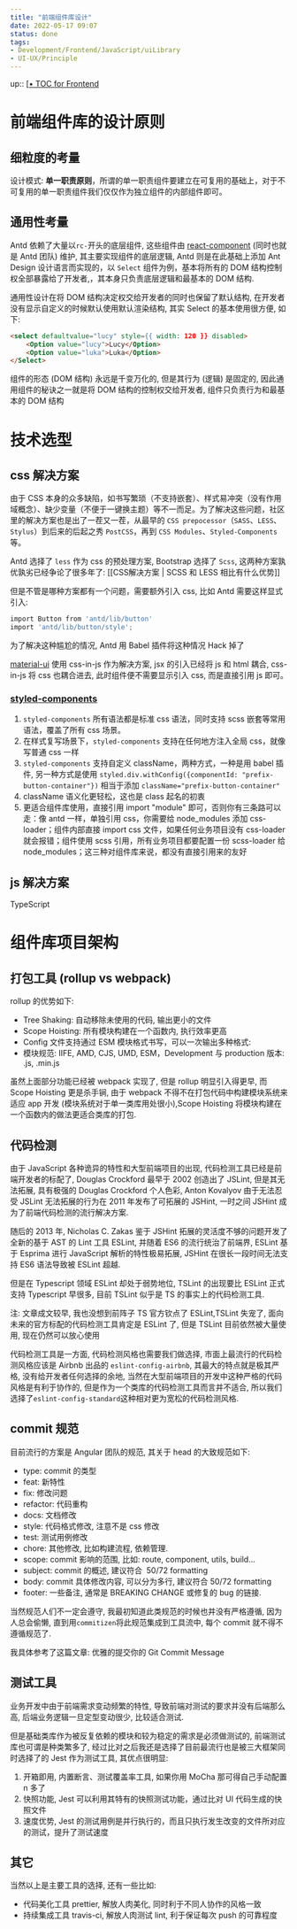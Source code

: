 ```yaml
---
title: "前端组件库设计"
date: 2022-05-17 09:07
status: done
tags:
- Development/Frontend/JavaScript/uiLibrary
- UI-UX/Principle
---
```

up:: [[• TOC for Frontend](../%E2%80%A2%20TOC%20for%20Frontend.md)

# 前端组件库的设计原则

## 细粒度的考量

设计模式: **单一职责原则**，所谓的单一职责组件要建立在可复用的基础上，对于不可复用的单一职责组件我们仅仅作为独立组件的内部组件即可。

## 通用性考量

Antd 依赖了大量以`rc-`开头的底层组件, 这些组件由  [react-component](https://github.com/react-component) (同时也就是 Antd 团队) 维护, 其主要实现组件的底层逻辑, Antd 则是在此基础上添加 Ant Design 设计语言而实现的，以 `Select` 组件为例，基本将所有的 DOM 结构控制权全部暴露给了开发者,，其本身只负责底层逻辑和最基本的 DOM 结构.

通用性设计在将 DOM 结构决定权交给开发者的同时也保留了默认结构, 在开发者没有显示自定义的时候默认使用默认渲染结构, 其实 Select 的基本使用很方便, 如下:

```html
<select defaultvalue="lucy" style={{ width: 120 }} disabled>
	<Option value="lucy">Lucy</Option>
	<Option value="luka">Luka</Option>
</Select>
```

组件的形态 (DOM 结构) 永远是千变万化的, 但是其行为 (逻辑) 是固定的, 因此通用组件的秘诀之一就是将 DOM 结构的控制权交给开发者, 组件只负责行为和最基本的 DOM 结构

# 技术选型

## css 解决方案

由于 CSS 本身的众多缺陷，如书写繁琐（不支持嵌套）、样式易冲突（没有作用域概念）、缺少变量（不便于一键换主题）等不一而足。为了解决这些问题，社区里的解决方案也是出了一茬又一茬，从最早的 `CSS prepocessor`（`SASS`、`LESS`、`Stylus`）到后来的后起之秀 `PostCSS`，再到 `CSS Modules`、`Styled-Components` 等。

Antd 选择了 `less` 作为 css 的预处理方案, Bootstrap 选择了 `Scss`, 这两种方案孰优孰劣已经争论了很多年了: [[CSS解决方案 | SCSS 和 LESS 相比有什么优势]]

但是不管是哪种方案都有一个问题，需要额外引入 css, 比如 Antd 需要这样显式引入:

```js
import Button from 'antd/lib/button'
import 'antd/lib/button/style';
```

为了解决这种尴尬的情况, Antd 用 Babel 插件将这种情况 Hack 掉了

 [material-ui](https://mui.com/)  使用 css-in-js 作为解决方案, jsx 的引入已经将 js 和 html 耦合, css-in-js 将 css 也耦合进去, 此时组件便不需要显示引入 css, 而是直接引用 js 即可。

### [styled-components](https://styled-components.com/)

1. `styled-components` 所有语法都是标准 css 语法，同时支持 scss 嵌套等常用语法，覆盖了所有 css 场景。
2. 在样式复写场景下，`styled-components` 支持在任何地方注入全局 css，就像写普通 css 一样
3. `styled-components` 支持自定义 className，两种方式，一种是用 babel 插件, 另一种方式是使用 `styled.div.withConfig({componentId: "prefix-button-container"})` 相当于添加 `className="prefix-button-container"`
4. className 语义化更轻松，这也是 class 起名的初衷
5. 更适合组件库使用，直接引用 import "module" 即可，否则你有三条路可以走：像 antd 一样，单独引用 css，你需要给 node_modules 添加 css-loader；组件内部直接 import css 文件，如果任何业务项目没有 css-loader 就会报错；组件使用 scss 引用，所有业务项目都要配置一份 scss-loader 给 node_modules；这三种对组件库来说，都没有直接引用来的友好

## js 解决方案

TypeScript


# 组件库项目架构

## 打包工具 (rollup vs webpack)

rollup 的优势如下:
*   Tree Shaking: 自动移除未使用的代码, 输出更小的文件
*   Scope Hoisting: 所有模块构建在一个函数内, 执行效率更高
*   Config 文件支持通过 ESM 模块格式书写，可以一次输出多种格式:
*   模块规范: IIFE, AMD, CJS, UMD, ESM，Development 与 production 版本: .js, .min.js

虽然上面部分功能已经被 webpack 实现了, 但是 rollup 明显引入得更早, 而 Scope Hoisting 更是杀手锏, 由于 webpack 不得不在打包代码中构建模块系统来适应 app 开发 (模块系统对于单一类库用处很小),Scope Hoisting 将模块构建在一个函数内的做法更适合类库的打包.

## 代码检测

由于 JavaScript 各种诡异的特性和大型前端项目的出现, 代码检测工具已经是前端开发者的标配了, Douglas Crockford 最早于 2002 创造出了 JSLint, 但是其无法拓展, 具有极强的 Douglas Crockford 个人色彩, Anton Kovalyov 由于无法忍受 JSLint 无法拓展的行为在 2011 年发布了可拓展的 JSHint, 一时之间 JSHint 成为了前端代码检测的流行解决方案.

随后的 2013 年, Nicholas C. Zakas 鉴于 JSHint 拓展的灵活度不够的问题开发了全新的基于 AST 的 Lint 工具 ESLint, 并随着 ES6 的流行统治了前端界, ESLint 基于 Esprima 进行 JavaScript 解析的特性极易拓展, JSHint 在很长一段时间无法支持 ES6 语法导致被 ESLint 超越.

但是在 Typescript 领域 ESLint 却处于弱势地位, TSLint 的出现要比 ESLint 正式支持 Typescript 早很多, 目前 TSLint 似乎是 TS 的事实上的代码检测工具.

注: 文章成文较早, 我也没想到前阵子 TS 官方钦点了 ESLint,TSLint 失宠了, 面向未来的官方标配的代码检测工具肯定是 ESLint 了, 但是 TSLint 目前依然被大量使用, 现在仍然可以放心使用

代码检测工具是一方面, 代码检测风格也需要我们做选择, 市面上最流行的代码检测风格应该是 Airbnb 出品的 `eslint-config-airbnb`, 其最大的特点就是极其严格, 没有给开发者任何选择的余地, 当然在大型前端项目的开发中这种严格的代码风格是有利于协作的, 但是作为一个类库的代码检测工具而言并不适合, 所以我们选择了`eslint-config-standard`这种相对更为宽松的代码检测风格.

## commit 规范

目前流行的方案是 Angular 团队的规范, 其关于 head 的大致规范如下:

*   type: commit 的类型
*   feat: 新特性
*   fix: 修改问题
*   refactor: 代码重构
*   docs: 文档修改
*   style: 代码格式修改, 注意不是 css 修改
*   test: 测试用例修改
*   chore: 其他修改, 比如构建流程, 依赖管理.
*   scope: commit 影响的范围, 比如: route, component, utils, build…
*   subject: commit 的概述, 建议符合  50/72 formatting
*   body: commit 具体修改内容, 可以分为多行, 建议符合 50/72 formatting
*   footer: 一些备注, 通常是 BREAKING CHANGE 或修复的 bug 的链接.

当然规范人们不一定会遵守, 我最初知道此类规范的时候也并没有严格遵循, 因为人总会偷懒, 直到用`commitizen`将此规范集成到工具流中, 每个 commit 就不得不遵循规范了.

我具体参考了这篇文章: 优雅的提交你的 Git Commit Message

## 测试工具

业务开发中由于前端需求变动频繁的特性, 导致前端对测试的要求并没有后端那么高, 后端业务逻辑一旦定型变动很少, 比较适合测试.

但是基础类库作为被反复依赖的模块和较为稳定的需求是必须做测试的, 前端测试库也可谓是种类繁多了, 经过比对之后我还是选择了目前最流行也是被三大框架同时选择了的 Jest 作为测试工具, 其优点很明显:

1. 开箱即用, 内置断言、测试覆盖率工具, 如果你用 MoCha 那可得自己手动配置 n 多了
2. 快照功能, Jest 可以利用其特有的快照测试功能，通过比对 UI 代码生成的快照文件
3. 速度优势, Jest 的测试用例是并行执行的，而且只执行发生改变的文件所对应的测试，提升了测试速度

## 其它

当然以上是主要工具的选择, 还有一些比如:
*   代码美化工具 prettier, 解放人肉美化, 同时利于不同人协作的风格一致
*   持续集成工具 travis-ci, 解放人肉测试 lint, 利于保证每次 push 的可靠程度
